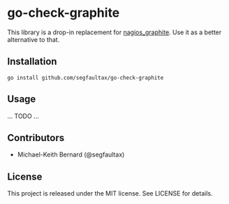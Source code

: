 # go-check-graphite

This library is a drop-in replacement for
[nagios_graphite](https://github.com/SegFaultAX/nagios_graphite). Use it as a
better alternative to that.

## Installation

`go install github.com/segfaultax/go-check-graphite`

## Usage

... TODO ...

## Contributors

* Michael-Keith Bernard (@segfaultax)

## License

This project is released under the MIT license. See LICENSE for details.
